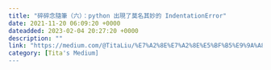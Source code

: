 ```yaml
---
title: "碎碎念隨筆（六）：python 出現了莫名其妙的 IndentationError"
date: 2021-11-20 06:09:20 +0000
dateadded: 2023-02-04 20:27:20 +0000
description: ""
link: "https://medium.com/@TitaLiu/%E7%A2%8E%E7%A2%8E%E5%BF%B5%E9%9A%A8%E7%AD%86-%E5%85%AD-python-%E5%87%BA%E7%8F%BE%E4%BA%86%E8%8E%AB%E5%90%8D%E5%85%B6%E5%A6%99%E7%9A%84-indentationerror-c7878c7c8c8b?source=rss-1f0703e3e84b------2"
category: [Tita's Medium]
---
```

